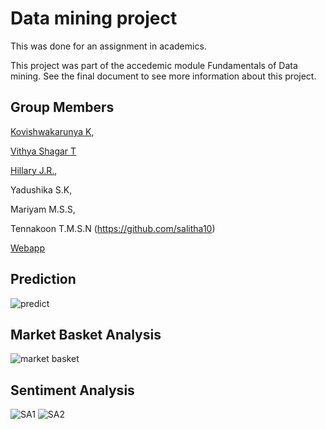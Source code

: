 # Data mining project
This was done for an assignment in academics.

This project was part of the accedemic module Fundamentals of Data mining. 
See the final document to see more information about this project.


## Group Members
[Kovishwakarunya K](https://github.com/LVABIMANIKumarage?tab=repositories),

[Vithya Shagar T](https://github.com/Vithyashagar)

[Hillary J.R.](https://github.com/HillaryJR),

Yadushika S.K,

Mariyam M.S.S,

Tennakoon T.M.S.N (https://github.com/salitha10)

[Webapp](https://share.streamlit.io/salitha10/restaurant-analytics/main/app.py)

## Prediction
![predict](https://user-images.githubusercontent.com/68708047/212944857-f54fd3e5-e189-4152-9e6f-de79381b608f.png)

## Market Basket Analysis
![market basket](https://user-images.githubusercontent.com/68708047/212945093-bcb3f372-6197-4b8f-a33c-e277bab89a23.png)

## Sentiment Analysis
![SA1](https://user-images.githubusercontent.com/68708047/212945113-50fa3ebc-a74f-46e0-916b-c65e9cc71828.png)
![SA2](https://user-images.githubusercontent.com/68708047/212945124-c3c81855-a6b5-4496-bc19-daf70637f3c0.png)
